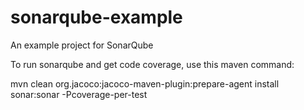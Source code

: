 # sonarqube-example
An example project for SonarQube

To run sonarqube and get code coverage, use this maven command:

mvn clean org.jacoco:jacoco-maven-plugin:prepare-agent install sonar:sonar -Pcoverage-per-test
